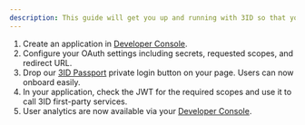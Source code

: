 ```yaml
---
description: This guide will get you up and running with 3ID so that your users can onboard into your application quickly and efficiently.
---
```


1. Create an application in [Developer Console](https://console.threeid.xyz).
1. Configure your OAuth settings including secrets, requested scopes, and redirect URL.
1. Drop our [3ID Passport]() private login button on your page. Users can now onboard easily.
1. In your application, check the JWT for the required scopes and use it to call 3ID first-party services.
1. User analytics are now available via your [Developer Console](https://console.threeid.xyz).
